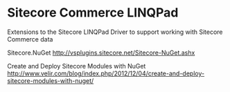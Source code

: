 Sitecore Commerce LINQPad
=========================

Extensions to the Sitecore LINQPad Driver to support working with Sitecore Commerce data

Sitecore.NuGet
http://vsplugins.sitecore.net/Sitecore-NuGet.ashx

Create and Deploy Sitecore Modules with NuGet
http://www.velir.com/blog/index.php/2012/12/04/create-and-deploy-sitecore-modules-with-nuget/